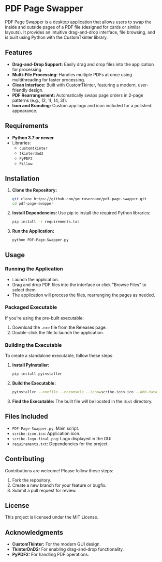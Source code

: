 
# PDF Page Swapper

PDF Page Swapper is a desktop application that allows users to swap the inside and outside pages of a PDF file (designed for cards or similar layouts). It provides an intuitive drag-and-drop interface, file browsing, and is built using Python with the CustomTkinter library.

## Features

- **Drag-and-Drop Support:** Easily drag and drop files into the application for processing.
- **Multi-File Processing:** Handles multiple PDFs at once using multithreading for faster processing.
- **Clean Interface:** Built with CustomTkinter, featuring a modern, user-friendly design.
- **PDF Rearrangement:** Automatically swaps page orders in 2-page patterns (e.g., (2, 1), (4, 3)).
- **Icon and Branding:** Custom app logo and icon included for a polished appearance.

## Requirements

- **Python 3.7 or newer**
- Libraries:
  - `customtkinter`
  - `tkinterdnd2`
  - `PyPDF2`
  - `Pillow`

## Installation

1. **Clone the Repository:**

    ```bash
    git clone https://github.com/yourusername/pdf-page-swapper.git
    cd pdf-page-swapper
    ```

2. **Install Dependencies:** Use pip to install the required Python libraries:

    ```bash
    pip install -r requirements.txt
    ```

3. **Run the Application:**

    ```bash
    python PDF-Page-Swapper.py
    ```

## Usage

### Running the Application
- Launch the application.
- Drag and drop PDF files into the interface or click "Browse Files" to select them.
- The application will process the files, rearranging the pages as needed.

### Packaged Executable
If you're using the pre-built executable:
1. Download the `.exe` file from the Releases page.
2. Double-click the file to launch the application.

### Building the Executable
To create a standalone executable, follow these steps:

1. **Install PyInstaller:**

    ```bash
    pip install pyinstaller
    ```

2. **Build the Executable:**

    ```bash
    pyinstaller --onefile --noconsole --icon=scribe-icon.ico --add-data "scribe-logo-final.png;." PDF-Page-Swapper.py
    ```

3. **Find the Executable:** The built file will be located in the `dist` directory.

## Files Included

- `PDF-Page-Swapper.py`: Main script.
- `scribe-icon.ico`: Application icon.
- `scribe-logo-final.png`: Logo displayed in the GUI.
- `requirements.txt`: Dependencies for the project.

## Contributing

Contributions are welcome! Please follow these steps:

1. Fork the repository.
2. Create a new branch for your feature or bugfix.
3. Submit a pull request for review.

## License

This project is licensed under the MIT License.

## Acknowledgments

- **CustomTkinter:** For the modern GUI design.
- **TkinterDnD2:** For enabling drag-and-drop functionality.
- **PyPDF2:** For handling PDF operations.
